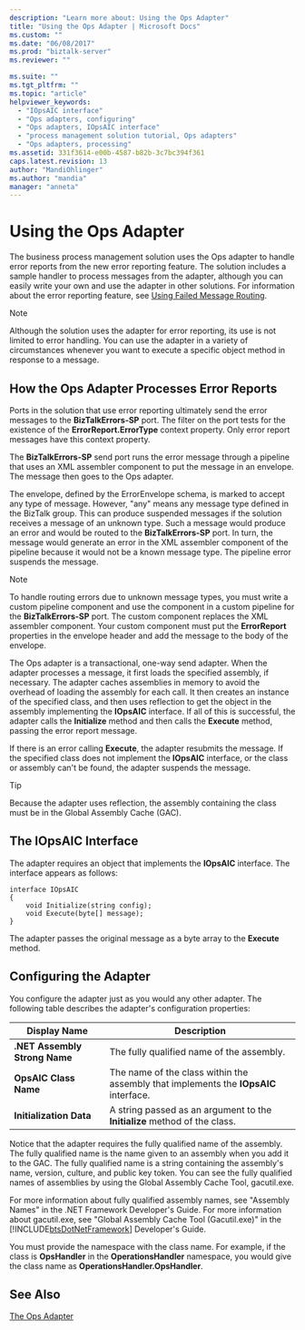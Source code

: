 ```yaml
---
description: "Learn more about: Using the Ops Adapter"
title: "Using the Ops Adapter | Microsoft Docs"
ms.custom: ""
ms.date: "06/08/2017"
ms.prod: "biztalk-server"
ms.reviewer: ""

ms.suite: ""
ms.tgt_pltfrm: ""
ms.topic: "article"
helpviewer_keywords: 
  - "IOpsAIC interface"
  - "Ops adapters, configuring"
  - "Ops adapters, IOpsAIC interface"
  - "process management solution tutorial, Ops adapters"
  - "Ops adapters, processing"
ms.assetid: 331f3614-e00b-4587-b82b-3c7bc394f361
caps.latest.revision: 13
author: "MandiOhlinger"
ms.author: "mandia"
manager: "anneta"
---
```

# Using the Ops Adapter
The business process management solution uses the Ops adapter to handle error reports from the new error reporting feature. The solution includes a sample handler to process messages from the adapter, although you can easily write your own and use the adapter in other solutions. For information about the error reporting feature, see [Using Failed Message Routing](../core/using-failed-message-routing.md).  
  
> [!NOTE]
>  Although the solution uses the adapter for error reporting, its use is not limited to error handling. You can use the adapter in a variety of circumstances whenever you want to execute a specific object method in response to a message.  
  
## How the Ops Adapter Processes Error Reports  
 Ports in the solution that use error reporting ultimately send the error messages to the **BizTalkErrors-SP** port. The filter on the port tests for the existence of the **ErrorReport.ErrorType** context property. Only error report messages have this context property.  
  
 The **BizTalkErrors-SP** send port runs the error message through a pipeline that uses an XML assembler component to put the message in an envelope. The message then goes to the Ops adapter.  
  
 The envelope, defined by the ErrorEnvelope schema, is marked to accept any type of message. However, "any" means any message type defined in the BizTalk group. This can produce suspended messages if the solution receives a message of an unknown type. Such a message would produce an error and would be routed to the **BizTalkErrors-SP** port. In turn, the message would generate an error in the XML assembler component of the pipeline because it would not be a known message type. The pipeline error suspends the message.  
  
> [!NOTE]
>  To handle routing errors due to unknown message types, you must write a custom pipeline component and use the component in a custom pipeline for the **BizTalkErrors-SP** port. The custom component replaces the XML assembler component. Your custom component must put the **ErrorReport** properties in the envelope header and add the message to the body of the envelope.  
  
 The Ops adapter is a transactional, one-way send adapter. When the adapter processes a message, it first loads the specified assembly, if necessary. The adapter caches assemblies in memory to avoid the overhead of loading the assembly for each call. It then creates an instance of the specified class, and then uses reflection to get the object in the assembly implementing the **IOpsAIC** interface. If all of this is successful, the adapter calls the **Initialize** method and then calls the **Execute** method, passing the error report message.  
  
 If there is an error calling **Execute**, the adapter resubmits the message. If the specified class does not implement the **IOpsAIC** interface, or the class or assembly can't be found, the adapter suspends the message.  
  
> [!TIP]
>  Because the adapter uses reflection, the assembly containing the class must be in the Global Assembly Cache (GAC).  
  
## The IOpsAIC Interface  
 The adapter requires an object that implements the **IOpsAIC** interface. The interface appears as follows:  
  
```  
interface IOpsAIC  
{  
    void Initialize(string config);  
    void Execute(byte[] message);  
}  
```  
  
 The adapter passes the original message as a byte array to the **Execute** method.  
  
## Configuring the Adapter  
 You configure the adapter just as you would any other adapter. The following table describes the adapter's configuration properties:  
  
|Display Name|Description|  
|------------------|-----------------|  
|**.NET Assembly Strong Name**|The fully qualified name of the assembly.|  
|**OpsAIC Class Name**|The name of the class within the assembly that implements the **IOpsAIC** interface.|  
|**Initialization Data**|A string passed as an argument to the **Initialize** method of the class.|  
  
 Notice that the adapter requires the fully qualified name of the assembly. The fully qualified name is the name given to an assembly when you add it to the GAC. The fully qualified name is a string containing the assembly's name, version, culture, and public key token. You can see the fully qualified names of assemblies by using the Global Assembly Cache Tool, gacutil.exe.  
  
 For more information about fully qualified assembly names, see "Assembly Names" in the .NET Framework Developer's Guide. For more information about gacutil.exe, see "Global Assembly Cache Tool (Gacutil.exe)" in the [!INCLUDE[btsDotNetFramework](../includes/btsdotnetframework-md.md)] Developer's Guide.  
  
 You must provide the namespace with the class name. For example, if the class is **OpsHandler** in the **OperationsHandler** namespace, you would give the class name as **OperationsHandler.OpsHandler**.  
  
## See Also  
 [The Ops Adapter](../core/the-ops-adapter.md)
